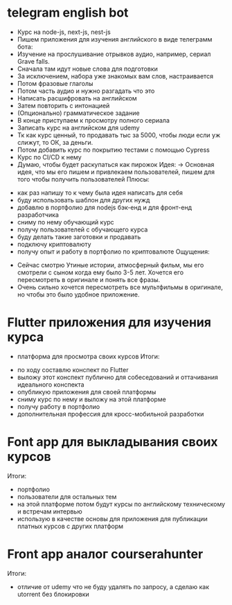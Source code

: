 # telegram english bot

- Курс на node-js, next-js, nest-js
- Пишем приложения для изучения английского в виде телеграмм бота:
- Изучение на прослушивание отрывков аудио, например, сериал Grave falls.
- Сначала там идут новые слова для подготовки
- За исключением, набора уже знакомых вам слов, настраивается
- Потом фразовые глаголы
- Потом часть аудио и нужно разгадать что это
- Написать расшифровать на английском
- Затем повторить с интонацией
- (Опционально) грамматическое задание
- В конце приступаем к просмотру полного сериала
- Записать курс на английском для udemy
- Тк как курс ценный, то продавать тыс за 5000, чтобы люди если уж слижут, то ОК, за деньги.
- Потом добавить курс по покрытию тестами с помощью Cypress
- Курс по CI/CD к нему
- Думаю, чтобы будет раскупаться как пирожок
Идея:
-> Основная идея, что мы его пишем и привлекаем пользователей, пишем для того чтобы получить пользователей
Плюсы:
+ как раз напишу то к чему была идея написать для себя
+ буду использовать шаблон для других нужд
+ добавлю в портфолио для nodejs бэк-енд и для фронт-енд разработчика
+ сниму по нему обучающий курс
+ получу пользователей с обучающего курса
+ буду делать такие заготовки и продавать 
+ подключу криптовалюту 
+ получу опыт и работу в портфолио по криптовалюте
Ощущения:
- Сейчас смотрю Утиные истории, атмосферный фильм, мы его смотрели с сыном когда ему было 3-5 лет. Хочется его пересмотреть в оригинале и понять все фразы.
- Очень сильно хочется пересмотреть все мультфильмы в оригинале, но чтобы это было удобное приложение.

# Flutter приложения для изучения курса
- платформа для просмотра своих курсов
Итоги:
+ по ходу составлю конспект по Flutter
+ выложу этот конспект публично для собеседований и оттачивания идеального конспекта
+ опубликую приложения для своей платформы
+ сниму курс по нему и выложу на этой платформе
+ получу работу в портфолио
+ дополнительная профессия для кросс-мобильной разработки

# Font app для выкладывания своих курсов
Итоги:
+ портфолио
+ пользователи для остальных тем
+ на этой платформе потом будут курсы по английскому техническому и встречам интервью
+ использую в качестве основы для приложения для публикации платных курсов с других платформ

# Front app аналог courserahunter
Итоги:
+ отличие от udemy что не буду удалять по запросу, а сделаю как utorrent без блокировки
